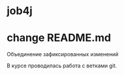 ﻿# job4j
# change README.md

Объединение зафиксированных изменений

В курсе проводилась работа с ветками git.